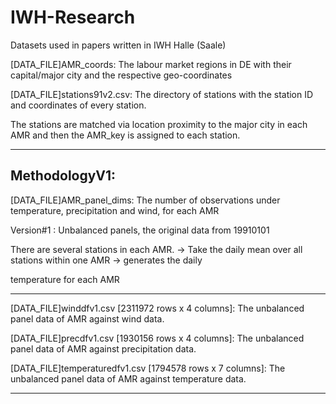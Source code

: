 # IWH-Research
Datasets used in papers written in IWH Halle (Saale)

[DATA_FILE]AMR_coords: The labour market regions in DE with their capital/major city and the respective geo-coordinates

[DATA_FILE]stations91v2.csv: The directory of stations with the station ID and coordinates of every station. 

The stations are matched via location proximity to the major city in each AMR and then the AMR_key is assigned to each station.

------------------------------------------------------------------------------------------------------------------------
MethodologyV1: 
--------------

[DATA_FILE]AMR_panel_dims: The number of observations under temperature, precipitation and wind, for each AMR

Version#1 : Unbalanced panels, the original data from 19910101

There are several stations in each AMR. -> Take the daily mean over all stations within one AMR -> generates the daily 

temperature for each AMR

----------------

[DATA_FILE]winddfv1.csv [2311972 rows x 4 columns]: The unbalanced panel data of AMR against wind data.

[DATA_FILE]precdfv1.csv [1930156 rows x 4 columns]: The unbalanced panel data of AMR against precipitation data.

[DATA_FILE]temperaturedfv1.csv [1794578 rows x 7 columns]: The unbalanced panel data of AMR against temperature data.

------------------------------------------------------------------------------------------------------------------------
